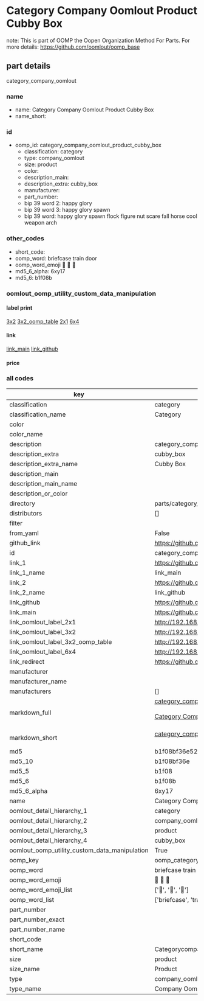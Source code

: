 # Category Company Oomlout Product Cubby Box  

note: This is part of OOMP the Oopen Organization Method For Parts. For more details: https://github.com/oomlout/oomp_base

##  part details
  



category_company_oomlout



### name
* name: Category Company Oomlout Product Cubby Box
* name_short: 
### id
* oomp_id: category_company_oomlout_product_cubby_box
  * classification: category
  * type: company_oomlout
  * size: product
  * color: 
  * description_main: 
  * description_extra: cubby_box
  * manufacturer: 
  * part_number: 
  * bip 39 word 2: happy glory
  * bip 39 word 3: happy glory spawn
  * bip 39 word: happy glory spawn flock figure nut scare fall horse cool weapon arch

### other_codes
* short_code: 
* oomp_word: briefcase train door
* oomp_word_emoji :briefcase: :train: :door:
* md5_6_alpha: 6xy17
* md5_6: b1f08b






### oomlout_oomp_utility_custom_data_manipulation
#### label print
[3x2](http://192.168.1.245:1112/?label=oomp%206xy17)
[3x2_oomp_table](http://192.168.1.108:1112/?label=oomp%206xy17)
[2x1](http://192.168.1.242:1112/?label=oomp%206xy17)
[6x4](http://192.168.1.55:1112/?label=oomp%206xy17)    

#### link

[link_main](https://github.com/oomlout/oomlout_oomp_version_1_messy/tree/main/parts/category_company_oomlout_product_cubby_box) [link_github](https://github.com/oomlout/oomlout_oomp_version_1_messy/tree/main/parts/category_company_oomlout_product_cubby_box)                             

#### price







### all codes 
| key | value |  
| --- | --- |  
| classification | category |  
| classification_name | Category |  
| color |  |  
| color_name |  |  
| description | category_company_oomlout |  
| description_extra | cubby_box |  
| description_extra_name | Cubby Box |  
| description_main |  |  
| description_main_name |  |  
| description_or_color |   |  
| directory | parts/category_company_oomlout_product_cubby_box |  
| distributors | [] |  
| filter |  |  
| from_yaml | False |  
| github_link | https://github.com/oomlout/oomlout_oomp_part_src/tree/main/parts/category_company_oomlout_product_cubby_box |  
| id | category_company_oomlout_product_cubby_box |  
| link_1 | https://github.com/oomlout/oomlout_oomp_version_1_messy/tree/main/parts/category_company_oomlout_product_cubby_box |  
| link_1_name | link_main |  
| link_2 | https://github.com/oomlout/oomlout_oomp_version_1_messy/tree/main/parts/category_company_oomlout_product_cubby_box |  
| link_2_name | link_github |  
| link_github | https://github.com/oomlout/oomlout_oomp_version_1_messy/tree/main/parts/category_company_oomlout_product_cubby_box |  
| link_main | https://github.com/oomlout/oomlout_oomp_version_1_messy/tree/main/parts/category_company_oomlout_product_cubby_box |  
| link_oomlout_label_2x1 | http://192.168.1.242:1112/?label=oomp%206xy17 |  
| link_oomlout_label_3x2 | http://192.168.1.245:1112/?label=oomp%206xy17 |  
| link_oomlout_label_3x2_oomp_table | http://192.168.1.108:1112/?label=oomp%206xy17 |  
| link_oomlout_label_6x4 | http://192.168.1.55:1112/?label=oomp%206xy17 |  
| link_redirect | https://github.com/oomlout/oomlout_oomp_version_1_messy/tree/main/parts/category_company_oomlout_product_cubby_box |  
| manufacturer |  |  
| manufacturer_name |  |  
| manufacturers | [] |  
| markdown_full | [category_company_oomlout_product_cubby_box](none)<br>[](none)<br>[Category Company Oomlout Product Cubby Box](none)<br><br> |  
| markdown_short | [category_company_oomlout_product_cubby_box](none)<br><br> |  
| md5 | b1f08bf36e52380a5eab0595a158e347 |  
| md5_10 | b1f08bf36e |  
| md5_5 | b1f08 |  
| md5_6 | b1f08b |  
| md5_6_alpha | 6xy17 |  
| name | Category Company Oomlout Product Cubby Box |  
| oomlout_detail_hierarchy_1 | category |  
| oomlout_detail_hierarchy_2 | company_oomlout |  
| oomlout_detail_hierarchy_3 | product |  
| oomlout_detail_hierarchy_4 | cubby_box |  
| oomlout_oomp_utility_custom_data_manipulation | True |  
| oomp_key | oomp_category_company_oomlout_product_cubby_box |  
| oomp_word | briefcase train door |  
| oomp_word_emoji | :briefcase: :train: :door: |  
| oomp_word_emoji_list | [':briefcase:', ':train:', ':door:'] |  
| oomp_word_list | ['briefcase', 'train', 'door'] |  
| part_number |  |  
| part_number_exact |  |  
| part_number_name |  |  
| short_code |  |  
| short_name | Categorycompanyoomlout |  
| size | product |  
| size_name | Product |  
| type | company_oomlout |  
| type_name | Company Oomlout |  
